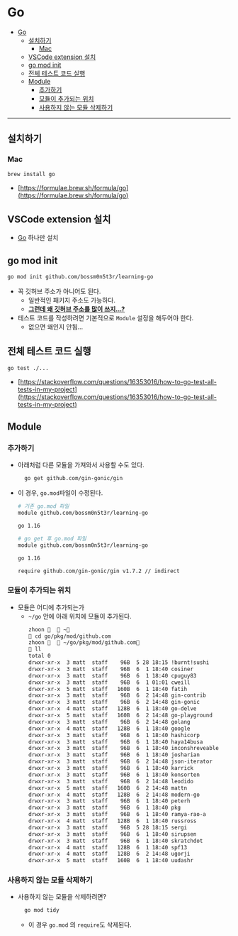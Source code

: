 # Go

- [Go](#go)
  - [설치하기](#설치하기)
    - [Mac](#mac)
  - [VSCode extension 설치](#vscode-extension-설치)
  - [go mod init](#go-mod-init)
  - [전체 테스트 코드 실행](#전체-테스트-코드-실행)
  - [Module](#module)
    - [추가하기](#추가하기)
    - [모듈이 추가되는 위치](#모듈이-추가되는-위치)
    - [사용하지 않는 모듈 삭제하기](#사용하지-않는-모듈-삭제하기)

---

## 설치하기

### Mac

```bash
brew install go
```

- [https://formulae.brew.sh/formula/go](https://formulae.brew.sh/formula/go)

## VSCode extension 설치

- [Go](https://marketplace.visualstudio.com/items?itemName=golang.go) 하나만 설치

## go mod init

```bash
go mod init github.com/bossm0n5t3r/learning-go
```

- 꼭 깃허브 주소가 아니어도 된다.
  - 일반적인 패키지 주소도 가능하다.
  - [**그런데 왜 깃허브 주소를 많이 쓰지...?**](#모듈-추가-추가되는-위치-삭제하기)
- 테스트 코드를 작성하려면 기본적으로 `Module` 설정을 해두어야 한다.
  - 없으면 왜인지 안됨...

## 전체 테스트 코드 실행

```bash
go test ./...
```

- [https://stackoverflow.com/questions/16353016/how-to-go-test-all-tests-in-my-project](https://stackoverflow.com/questions/16353016/how-to-go-test-all-tests-in-my-project)

## Module

### 추가하기

- 아래처럼 다른 모듈을 가져와서 사용할 수도 있다.
  ```bash
    go get github.com/gin-gonic/gin
  ```
- 이 경우, `go.mod`파일이 수정된다.

  ```bash
  # 기존 go.mod 파일
  module github.com/bossm0n5t3r/learning-go

  go 1.16

  # go get 후 go.mod 파일
  module github.com/bossm0n5t3r/learning-go

  go 1.16

  require github.com/gin-gonic/gin v1.7.2 // indirect

  ```

### 모듈이 추가되는 위치

- 모듈은 어디에 추가되는가
  - `~/go` 안에 아래 위치에 모듈이 추가된다.
    ```bash
    zhoon 🚀   ~
     cd go/pkg/mod/github.com
    zhoon 🚀   ~/go/pkg/mod/github.com
     ll
    total 0
    drwxr-xr-x  3 matt  staff    96B  5 28 18:15 !burnt!sushi
    drwxr-xr-x  3 matt  staff    96B  6  1 18:40 cosiner
    drwxr-xr-x  3 matt  staff    96B  6  1 18:40 cpuguy83
    drwxr-xr-x  3 matt  staff    96B  6  1 01:01 cweill
    drwxr-xr-x  5 matt  staff   160B  6  1 18:40 fatih
    drwxr-xr-x  3 matt  staff    96B  6  2 14:48 gin-contrib
    drwxr-xr-x  3 matt  staff    96B  6  2 14:48 gin-gonic
    drwxr-xr-x  4 matt  staff   128B  6  1 18:40 go-delve
    drwxr-xr-x  5 matt  staff   160B  6  2 14:48 go-playground
    drwxr-xr-x  3 matt  staff    96B  6  2 14:48 golang
    drwxr-xr-x  4 matt  staff   128B  6  1 18:40 google
    drwxr-xr-x  3 matt  staff    96B  6  1 18:40 hashicorp
    drwxr-xr-x  3 matt  staff    96B  6  1 18:40 haya14busa
    drwxr-xr-x  3 matt  staff    96B  6  1 18:40 inconshreveable
    drwxr-xr-x  3 matt  staff    96B  6  1 18:40 josharian
    drwxr-xr-x  3 matt  staff    96B  6  2 14:48 json-iterator
    drwxr-xr-x  3 matt  staff    96B  6  1 18:40 karrick
    drwxr-xr-x  3 matt  staff    96B  6  1 18:40 konsorten
    drwxr-xr-x  3 matt  staff    96B  6  2 14:48 leodido
    drwxr-xr-x  5 matt  staff   160B  6  2 14:48 mattn
    drwxr-xr-x  4 matt  staff   128B  6  2 14:48 modern-go
    drwxr-xr-x  3 matt  staff    96B  6  1 18:40 peterh
    drwxr-xr-x  3 matt  staff    96B  6  1 18:40 pkg
    drwxr-xr-x  3 matt  staff    96B  6  1 18:40 ramya-rao-a
    drwxr-xr-x  4 matt  staff   128B  6  1 18:40 russross
    drwxr-xr-x  3 matt  staff    96B  5 28 18:15 sergi
    drwxr-xr-x  3 matt  staff    96B  6  1 18:40 sirupsen
    drwxr-xr-x  3 matt  staff    96B  6  1 18:40 skratchdot
    drwxr-xr-x  4 matt  staff   128B  6  1 18:40 spf13
    drwxr-xr-x  4 matt  staff   128B  6  2 14:48 ugorji
    drwxr-xr-x  5 matt  staff   160B  6  1 18:40 uudashr
    ```

### 사용하지 않는 모듈 삭제하기

- 사용하지 않는 모듈을 삭제하려면?
  ```bash
    go mod tidy
  ```
  - 이 경우 `go.mod` 의 `require`도 삭제된다.
